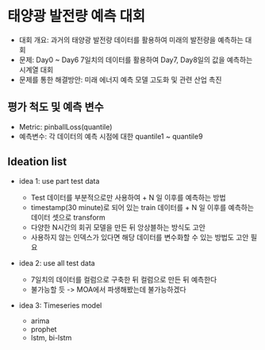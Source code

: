 # 태양광 발전량 예측 대회
- 대회 개요: 과거의 태양광 발전량 데이터를 활용하여 미래의 발전량을 예측하는 대회
- 문제: Day0 ~ Day6 7일치의 데이터를 활용하여 Day7, Day8일의 값을 예측하는 시계열 대회
- 문제를 통한 해결방안: 미래 에너지 예측 모델 고도화 및 관련 산업 촉진


## 평가 척도 및 예측 변수
- Metric: pinballLoss(quantile)
- 예측변수: 각 데이터의 예측 시점에 대한 quantile1 ~ quantile9



## Ideation list

- idea 1: use part test data
  - Test 데이터를 부분적으로만 사용하여 + N 일 이후를 예측하는 방법
  - timestamp(30 minute)로 되어 있는 train 데이터를 + N 일 이후를 예측하는 데이터 셋으로 transform
  - 다양한 N시간의 회귀 모델을 만든 뒤 앙상블하는 방식도 고안
  - 사용하지 않는 인덱스가 있다면 해당 데이터를 변수화할 수 있는 방법도 고안 필요

- idea 2: use all test data
  - 7일치의 데이터를 컬럼으로 구축한 뒤 컬럼으로 만든 뒤 예측한다
  - 불가능할 듯 -> MOA에서 파생해봤는데 불가능하겠다

- idea 3: Timeseries model
  - arima
  - prophet
  - lstm, bi-lstm